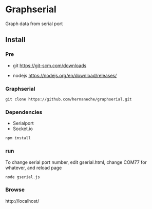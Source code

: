 # Graphserial
Graph data from serial port

## Install
### Pre

* git https://git-scm.com/downloads

* nodejs https://nodejs.org/en/download/releases/

### Graphserial

```git clone https://github.com/hernaneche/graphserial.git```

### Dependencies

* Serialport
* Socket.io

```npm install```

### run

To change serial port number, edit gserial.html, change COM77 for whatever, and reload page

```node gserial.js```

### Browse

http://localhost/


